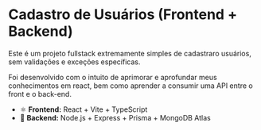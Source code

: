 # Cadastro de Usuários (Frontend + Backend)

Este é um projeto fullstack extremamente simples de cadastraro usuários, sem validações e exceções específicas. 

Foi desenvolvido com o intuito de aprimorar e aprofundar meus conhecimentos em react, bem como aprender a consumir uma API entre o front e o back-end.

- ⚛️ **Frontend:** React + Vite + TypeScript
- 🚀 **Backend:** Node.js + Express + Prisma + MongoDB Atlas